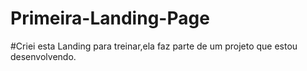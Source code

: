 # Primeira-Landing-Page
#Criei esta Landing para treinar,ela faz parte de um projeto que estou desenvolvendo.
